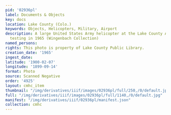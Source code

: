 ```yaml
---
pid: '02936pl'
label: Documents & Objects
key: docs
location: Lake County (Colo.)
keywords: Objects, Helicopters, Military, Airport
description: A large United States Army helicopter at the Lake County Airport for
  testing in 1965 (Wingenbach Collection)
named_persons: 
rights: This photo is property of Lake County Public Library.
creation_date: '1965'
ingest_date: 
latitude: '1900-02-07'
longitude: '1899-09-14'
format: Photo
source: Scanned Negative
order: '4925'
layout: cmhc_item
thumbnail: "/img/derivatives/iiif/images/02936pl/full/250,/0/default.jpg"
full: "/img/derivatives/iiif/images/02936pl/full/1140,/0/default.jpg"
manifest: "/img/derivatives/iiif/02936pl/manifest.json"
collection: cmhc
---
```


